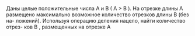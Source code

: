  Даны целые положительные числа A и B ( A > B ). На отрезке длины A
 размещено максимально возможное количество отрезков длины B (без на-
 ложений). Используя операцию деления нацело, найти количество отрез-
 ков B , размещенных на отрезке A
